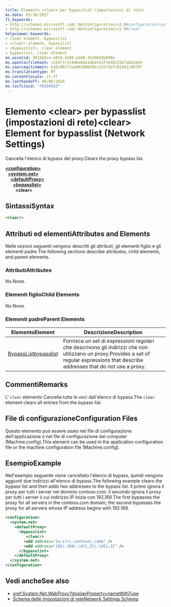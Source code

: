 ```yaml
---
title: Elemento <clear> per bypasslist (impostazioni di rete)
ms.date: 03/30/2017
f1_keywords:
- http://schemas.microsoft.com/.NetConfiguration/v2.0#configuration/system.net/defaultProxy/bypasslist/clear
- http://schemas.microsoft.com/.NetConfiguration/v2.0#clear
helpviewer_keywords:
- clear element, bypasslist
- <clear> element, bypasslist
- <bypasslist>, clear element
- bypasslist, clear element
ms.assetid: 301584ca-a914-4100-b180-3b288d3b099e
ms.openlocfilehash: c25477c2c99be66b34b07e1f7e50115bfa8d14e9
ms.sourcegitcommit: b16c00371ea06398859ecd157defc81301c9070f
ms.translationtype: MT
ms.contentlocale: it-IT
ms.lasthandoff: 06/06/2020
ms.locfileid: "79154933"
---
```

# <a name="clear-element-for-bypasslist-network-settings"></a><span data-ttu-id="89b36-102">Elemento \<clear> per bypasslist (impostazioni di rete)</span><span class="sxs-lookup"><span data-stu-id="89b36-102">\<clear> Element for bypasslist (Network Settings)</span></span>
<span data-ttu-id="89b36-103">Cancella l'elenco di bypass del proxy.</span><span class="sxs-lookup"><span data-stu-id="89b36-103">Clears the proxy bypass list.</span></span>  
  
[**\<configuration>**](../configuration-element.md)\
&nbsp;&nbsp;[**\<system.net>**](system-net-element-network-settings.md)\
&nbsp;&nbsp;&nbsp;&nbsp;[**\<defaultProxy>**](defaultproxy-element-network-settings.md)\
&nbsp;&nbsp;&nbsp;&nbsp;&nbsp;&nbsp;[**\<bypasslist>**](bypasslist-element-network-settings.md)\
&nbsp;&nbsp;&nbsp;&nbsp;&nbsp;&nbsp;&nbsp;&nbsp;**\<clear>**

## <a name="syntax"></a><span data-ttu-id="89b36-104">Sintassi</span><span class="sxs-lookup"><span data-stu-id="89b36-104">Syntax</span></span>  
  
```xml  
<clear/>  
```  
  
## <a name="attributes-and-elements"></a><span data-ttu-id="89b36-105">Attributi ed elementi</span><span class="sxs-lookup"><span data-stu-id="89b36-105">Attributes and Elements</span></span>  
 <span data-ttu-id="89b36-106">Nelle sezioni seguenti vengono descritti gli attributi, gli elementi figlio e gli elementi padre.</span><span class="sxs-lookup"><span data-stu-id="89b36-106">The following sections describe attributes, child elements, and parent elements.</span></span>  
  
### <a name="attributes"></a><span data-ttu-id="89b36-107">Attributi</span><span class="sxs-lookup"><span data-stu-id="89b36-107">Attributes</span></span>  
 <span data-ttu-id="89b36-108">No.</span><span class="sxs-lookup"><span data-stu-id="89b36-108">None.</span></span>  
  
### <a name="child-elements"></a><span data-ttu-id="89b36-109">Elementi figlio</span><span class="sxs-lookup"><span data-stu-id="89b36-109">Child Elements</span></span>  
 <span data-ttu-id="89b36-110">No.</span><span class="sxs-lookup"><span data-stu-id="89b36-110">None.</span></span>  
  
### <a name="parent-elements"></a><span data-ttu-id="89b36-111">Elementi padre</span><span class="sxs-lookup"><span data-stu-id="89b36-111">Parent Elements</span></span>  
  
|<span data-ttu-id="89b36-112">**Elemento**</span><span class="sxs-lookup"><span data-stu-id="89b36-112">**Element**</span></span>|<span data-ttu-id="89b36-113">**Descrizione**</span><span class="sxs-lookup"><span data-stu-id="89b36-113">**Description**</span></span>|  
|-----------------|---------------------|  
|[<span data-ttu-id="89b36-114">BypassList</span><span class="sxs-lookup"><span data-stu-id="89b36-114">bypasslist</span></span>](bypasslist-element-network-settings.md)|<span data-ttu-id="89b36-115">Fornisce un set di espressioni regolari che descrivono gli indirizzi che non utilizzano un proxy.</span><span class="sxs-lookup"><span data-stu-id="89b36-115">Provides a set of regular expressions that describe addresses that do not use a proxy.</span></span>|  
  
## <a name="remarks"></a><span data-ttu-id="89b36-116">Commenti</span><span class="sxs-lookup"><span data-stu-id="89b36-116">Remarks</span></span>  
 <span data-ttu-id="89b36-117">L' `clear` elemento Cancella tutte le voci dall'elenco di bypass.</span><span class="sxs-lookup"><span data-stu-id="89b36-117">The `clear` element clears all entries from the bypass list.</span></span>  
  
## <a name="configuration-files"></a><span data-ttu-id="89b36-118">File di configurazione</span><span class="sxs-lookup"><span data-stu-id="89b36-118">Configuration Files</span></span>  
 <span data-ttu-id="89b36-119">Questo elemento può essere usato nel file di configurazione dell'applicazione o nel file di configurazione del computer (Machine.config).</span><span class="sxs-lookup"><span data-stu-id="89b36-119">This element can be used in the application configuration file or the machine configuration file (Machine.config).</span></span>  
  
## <a name="example"></a><span data-ttu-id="89b36-120">Esempio</span><span class="sxs-lookup"><span data-stu-id="89b36-120">Example</span></span>  
 <span data-ttu-id="89b36-121">Nell'esempio seguente viene cancellato l'elenco di bypass, quindi vengono aggiunti due indirizzi all'elenco di bypass.</span><span class="sxs-lookup"><span data-stu-id="89b36-121">The following example clears the bypass list and then adds two addresses to the bypass list.</span></span> <span data-ttu-id="89b36-122">Il primo ignora il proxy per tutti i server nel dominio contoso.com. il secondo ignora il proxy per tutti i server il cui indirizzo IP inizia con 192,168.</span><span class="sxs-lookup"><span data-stu-id="89b36-122">The first bypasses the proxy for all servers in the contoso.com domain; the second bypasses the proxy for all servers whose IP address begins with 192.168.</span></span>  
  
```xml  
<configuration>  
  <system.net>  
    <defaultProxy>  
      <bypasslist>  
         <clear/>  
        <add address="[a-z]+\.contoso\.com$" />  
        <add address="192\.168\.\d{1,3}\.\d{1,3}" />  
      </bypasslist>  
    </defaultProxy>  
  </system.net>  
</configuration>
```  
  
## <a name="see-also"></a><span data-ttu-id="89b36-123">Vedi anche</span><span class="sxs-lookup"><span data-stu-id="89b36-123">See also</span></span>

- <xref:System.Net.WebProxy?displayProperty=nameWithType>
- [<span data-ttu-id="89b36-124">Schema delle impostazioni di rete</span><span class="sxs-lookup"><span data-stu-id="89b36-124">Network Settings Schema</span></span>](index.md)
